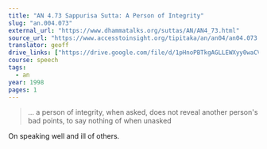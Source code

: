 ```yaml
---
title: "AN 4.73 Sappurisa Sutta: A Person of Integrity"
slug: "an.004.073"
external_url: "https://www.dhammatalks.org/suttas/AN/AN4_73.html"
source_url: "https://www.accesstoinsight.org/tipitaka/an/an04/an04.073.than.html"
translator: geoff
drive_links: ["https://drive.google.com/file/d/1pHnoPBTkgAGLLEWXyy0waCV_Zw4xIOXI/view?usp=drivesdk"]
course: speech
tags:
  - an
year: 1998
pages: 1
---
```


> … a person of integrity, when asked, does not reveal another person's bad points, to say nothing of when unasked

On speaking well and ill of others.

